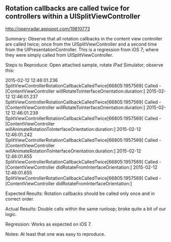 ## Rotation callbacks are called twice for controllers within a UISplitViewController

http://openradar.appspot.com/19810773

Summary:
Observe that all rotation callbacks in the content view controller are called twice; once from the UISplitViewController and a second time from the UIPresentationController. This is a regression from iOS 7; where they were simply called from UISplitViewController.

Steps to Reproduce:
Open attached sample, rotate iPad Simulator; observe this:

2015-02-12 12:46:01.236 SplitViewControllerRotationCallbackCalledTwice[66805:1957569] Called -[ContentViewController willRotateToInterfaceOrientation:duration:]
2015-02-12 12:46:01.237 SplitViewControllerRotationCallbackCalledTwice[66805:1957569] Called -[ContentViewController willRotateToInterfaceOrientation:duration:]
2015-02-12 12:46:01.239 SplitViewControllerRotationCallbackCalledTwice[66805:1957569] Called -[ContentViewController willAnimateRotationToInterfaceOrientation:duration:]
2015-02-12 12:46:01.242 SplitViewControllerRotationCallbackCalledTwice[66805:1957569] Called -[ContentViewController willAnimateRotationToInterfaceOrientation:duration:]
2015-02-12 12:46:01.655 SplitViewControllerRotationCallbackCalledTwice[66805:1957569] Called -[ContentViewController didRotateFromInterfaceOrientation:]
2015-02-12 12:46:01.655 SplitViewControllerRotationCallbackCalledTwice[66805:1957569] Called -[ContentViewController didRotateFromInterfaceOrientation:]

Expected Results:
Rotation callbacks should be called only once and in correct order.

Actual Results:
Double calls within the same runloop; broke quite a bit of our logic.

Regression:
Works as expected on iOS 7.

Notes:
At least that one was easy to reproduce.
